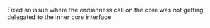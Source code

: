 Fixed an issue where the endianness call on the core was not getting delegated to the inner core interface.